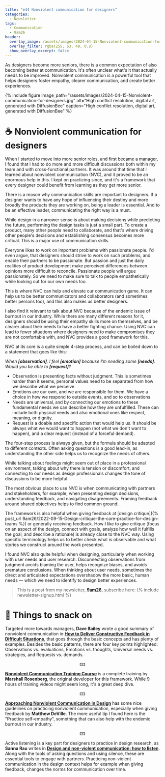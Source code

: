 ```yaml
---
title: "e44 Nonviolent communication for designers"
categories:
  - Newsletter
tags:
  - Communication
  - 9am26
header:
  overlay_image: /assets/images/2024-04-15-Nonviolent-communication-for-designers.jpg
  overlay_filter: rgba(255, 63, 49, 0.8)
  show_overlay_excerpt: false
---
```


As designers become more seniors, there is a common expectation of also becoming better at communication. It's often unclear what's it that actually needs to be improved. Nonviolent communication is a powerful tool that helps designers foster empathy, clearer communication, and create better experiences.

{% include figure image_path="/assets/images/2024-04-15-Nonviolent-communication-for-designers.jpg" alt="High conflict resolution, digital art, generated with DiffusionBee" caption="High conflict resolution, digital art, generated with DiffusionBee" %}

# ☕ Nonviolent communication for designers

When I started to move into more senior roles, and first became a manager, I found that I had to do more and more difficult discussions both within my team and with cross-functional partners. It was around that time that I learned about nonviolent communication (NVC), and it proved to be an enormous help in this. I kept on practicing since, and it's a framework that every designer could benefit from learning as they get more senior.

There is a reason why communication skills are important to designers. If a designer wants to have any hope of influencing their destiny and more broadly the products they are working on, being a leader is essential. And to be an effective leader, communicating the right way is a must.

While design in a narrower sense is about making decisions while predicting the future, performing the design tasks is just a small part. To create a product, many other people need to collaborate, and that's where driving other people's decisions and establishing consensus becomes more critical. This is a major use of communication skills.

Everyone likes to work on important problems with passionate people. I'd even argue, that designers should strive to work on such problems, and enable their partners to be passionate. But passion and just the daily realities of product development make perceived differences between opinions more difficult to reconcile. Passionate people will argue passionately. So we need to make sure to talk to people empathetically while looking out for our own needs too.

This is where NVC can help and elevate our communication game. It can help us to be better communicators and collaborators (and sometimes better persons too), and this also makes us better designers.

I also find it relevant to talk about NVC because of the endemic issue of burnout in our industry. While there are many different reasons for it, designers should be using their empathy skills more on themselves, and be clearer about their needs to have a better fighting chance. Using NVC can lead to fewer situations where designers need to make compromises they are not comfortable with, and NVC provides a good framework for this.

NVC at its core is a quite simple 4-step process, and can be boiled down to a statement that goes like this:

*When **\[observation\]**, I feel **\[emotion\]** because I’m needing some **\[needs\]**. Would you be able to **\[request\]**?*

- Observation is presenting facts without judgment. This is sometimes harder than it seems, personal values need to be separated from how we describe what we perceive.
- Emotions are our own, and we are responsible for them. We have a choice in how we respond to outside events, and so to observations.
- Needs are universal, and by connecting our emotions to these fundamental needs we can describe how they are unfulfilled. These can include both physical needs and also emotional ones like respect, meaning, or dignity.
- Request is a doable and specific action that would help us. It should be always what we would want to happen (not what we don't want to happen), and a clear request (instead of a forceful demand).

The four-step process is always given, but the formula should be adapted to different contexts. Often asking questions is a good lead-in, as understanding the other side helps us to recognize the needs of others.

While talking about feelings might seem out of place in a professional environment, talking about why there is tension or discomfort, and connecting to our needs as design professionals changes the tone of discussions to be more helpful

The most obvious place to use NVC is when communicating with partners and stakeholders, for example, when presenting design decisions, understanding feedback, and navigating disagreements. Framing feedback around shared objectives helps to find common ground.

The framework is also helpful when giving feedback at [design critique]({% post_url 9am26/2022-09-15-Design-critique-the-core-practice-for-design-teams %}) or generally receiving feedback. How I like to give critique (focus on an aspect of the design, connect with goals, analyze how well it fulfills the goal, and describe a rationale) is already close to the NVC way. Using specific terminology helps us to better check what is observable and what stories we construct around the work presented. 

I found NVC also quite helpful when designing, particularly when working with user needs and user research. Disconnecting observations from judgment avoids blaming the user, helps recognize biases, and avoids premature conclusions. When thinking about user needs, sometimes the direct and articulated expectations overshadow the more basic, human needs — which we need to identify to design better experiences.

> This is a post from my newsletter, **[9am26](https://polgarp.com/categories/newsletter/)**, subscribe here:
> {% include newsletter-signup.html %}

# 🍪 Things to snack on

Targeted more towards managers, **Dave Bailey** wrote a good summary of nonviolent communication in [**How to Deliver Constructive Feedback in Difficult Situations**](https://medium.dave-bailey.com/the-essential-guide-to-difficult-conversations-41f736e63ccf), that goes through the basic concepts and has plenty of examples. Besides the basic patterns, there are four key points highlighted: Observations vs. evaluations, Emotions vs. thoughts, Universal needs vs. strategies, and Requests vs. demands. 

<p style="text-align: center;">🁑</p>

[**Nonviolent Communication Training Course**](https://www.youtube.com/playlist?list=PLPNVcESwoWu4lI9C3bhkYIWB8-dphbzJ3) is a complete training by **Marshall Rosenberg**, the original developer for this framework. While 9 hours of training videos might seem long, it's a great deep dive.

<p style="text-align: center;">🁑</p>

[**Approaching Nonviolent Communication in Design**](https://www.linkedin.com/pulse/approaching-nonviolent-communication-design-matthew-deville/) has some nice guidelines on practicing nonviolent communication, especially when giving feedback by **Matthew DeVille**. The more useful tip I found here is the "Practice self-empathy", something that can also help with the endemic burnout in our industry.

<p style="text-align: center;">🁑</p>

Active listening is a key part for designers to practice in design research, as **Sanna Rau** writes in [**Design and non-violent communication: how to listen**](https://uxdesign.cc/most-good-designers-have-two-ears-and-only-one-mouth-a770d11d164). Along with the tools of asking questions and using silence, these are essential tools to engage with partners. Practicing non-violent communication in the design context helps for example when giving feedback, changes the norms for communication over time.
